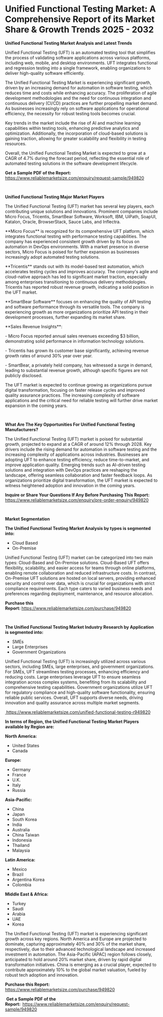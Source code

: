 <p><h1>Unified Functional Testing Market: A Comprehensive Report of its Market Share & Growth Trends 2025 - 2032</h1></p><p><strong>Unified Functional Testing Market Analysis and Latest Trends</strong></p>
<p><p>Unified Functional Testing (UFT) is an automated testing tool that simplifies the process of validating software applications across various platforms, including web, mobile, and desktop environments. UFT integrates functional and regression testing into a single framework, enabling organizations to deliver high-quality software efficiently. </p><p>The Unified Functional Testing Market is experiencing significant growth, driven by an increasing demand for automation in software testing, which reduces time and costs while enhancing accuracy. The proliferation of agile development methodologies and the need for continuous integration and continuous delivery (CI/CD) practices are further propelling market demand. As businesses increasingly rely on software applications for operational efficiency, the necessity for robust testing tools becomes crucial.</p><p>Key trends in the market include the rise of AI and machine learning capabilities within testing tools, enhancing predictive analytics and optimization. Additionally, the incorporation of cloud-based solutions is gaining traction, allowing for greater scalability and flexibility in testing resources.</p><p>Overall, the Unified Functional Testing Market is expected to grow at a CAGR of 4.7% during the forecast period, reflecting the essential role of automated testing solutions in the software development lifecycle.</p></p>
<p><strong>Get a Sample PDF of the Report:&nbsp;</strong> <a href="https://www.reliablemarketsize.com/enquiry/request-sample/949820?utm_campaign=3193&utm_medium=2&utm_source=Github&utm_content=ia&utm_term=16042025&utm_id=unified-functional-testing">https://www.reliablemarketsize.com/enquiry/request-sample/949820</a></p>
<p>&nbsp;</p>
<p><strong>Unified Functional Testing Major Market Players</strong></p>
<p><p>The Unified Functional Testing (UFT) market has several key players, each contributing unique solutions and innovations. Prominent companies include Micro Focus, Tricentis, SmartBear Software, Worksoft, IBM, UiPath, SoapUI, Katalon, Oracle, BrowserStack, Sauce Labs, and Inflectra.</p><p>**Micro Focus** is recognized for its comprehensive UFT platform, which integrates functional testing with performance testing capabilities. The company has experienced consistent growth driven by its focus on automation in DevOps environments. With a market presence in diverse sectors, Micro Focus is poised for further expansion as businesses increasingly adopt automated testing solutions.</p><p>**Tricentis** stands out with its model-based test automation, which accelerates testing cycles and improves accuracy. The company's agile and cloud-native approach has led to significant market traction, especially among enterprises transitioning to continuous delivery methodologies. Tricentis has reported robust revenue growth, indicating a solid position in the UFT market.</p><p>**SmartBear Software** focuses on enhancing the quality of API testing and software performance through its versatile tools. The company is experiencing growth as more organizations prioritize API testing in their development processes, further expanding its market share.</p><p>**Sales Revenue Insights**:  </p><p>- Micro Focus reported annual sales revenues exceeding $3 billion, demonstrating solid performance in information technology solutions.</p><p>- Tricentis has grown its customer base significantly, achieving revenue growth rates of around 30% year over year.</p><p>- SmartBear, a privately held company, has witnessed a surge in demand, leading to substantial revenue growth, although specific figures are not publicly disclosed.</p><p>The UFT market is expected to continue growing as organizations pursue digital transformation, focusing on faster release cycles and improved quality assurance practices. The increasing complexity of software applications and the critical need for reliable testing will further drive market expansion in the coming years.</p></p>
<p>&nbsp;</p>
<p><strong>What Are The Key Opportunities For Unified Functional Testing Manufacturers?</strong></p>
<p><p>The Unified Functional Testing (UFT) market is poised for substantial growth, projected to expand at a CAGR of around 12% through 2028. Key drivers include the rising demand for automation in software testing and the increasing complexity of applications across industries. Businesses are adopting UFT to enhance testing efficiency, reduce time-to-market, and improve application quality. Emerging trends such as AI-driven testing solutions and integration with DevOps practices are reshaping the landscape, offering seamless collaboration and faster feedback loops. As organizations prioritize digital transformation, the UFT market is expected to witness heightened adoption and innovation in the coming years.</p></p>
<p><strong>Inquire or Share Your Questions If Any Before Purchasing This Report:</strong> <a href="https://www.reliablemarketsize.com/enquiry/pre-order-enquiry/949820?utm_campaign=3193&utm_medium=2&utm_source=Github&utm_content=ia&utm_term=16042025&utm_id=unified-functional-testing">https://www.reliablemarketsize.com/enquiry/pre-order-enquiry/949820</a></p>
<p>&nbsp;</p>
<p><strong>Market Segmentation</strong></p>
<p><strong>The Unified Functional Testing Market Analysis by types is segmented into:</strong></p>
<p><ul><li>Cloud Based</li><li>On-Premise</li></ul></p>
<p><p>Unified Functional Testing (UFT) market can be categorized into two main types: Cloud-Based and On-Premise solutions. Cloud-Based UFT offers flexibility, scalability, and easier access for teams through online platforms, enabling remote collaboration and reduced infrastructure costs. In contrast, On-Premise UFT solutions are hosted on local servers, providing enhanced security and control over data, which is crucial for organizations with strict compliance requirements. Each type caters to varied business needs and preferences regarding deployment, maintenance, and resource allocation.</p></p>
<p><strong>Purchase this Report:&nbsp;</strong><a href="https://www.reliablemarketsize.com/purchase/949820?utm_campaign=3193&utm_medium=2&utm_source=Github&utm_content=ia&utm_term=16042025&utm_id=unified-functional-testing">https://www.reliablemarketsize.com/purchase/949820</a></p>
<p>&nbsp;</p>
<p><strong>The Unified Functional Testing Market Industry Research by Application is segmented into:</strong></p>
<p><ul><li>SMEs</li><li>Large Enterprises</li><li>Government Organizations</li></ul></p>
<p><p>Unified Functional Testing (UFT) is increasingly utilized across various sectors, including SMEs, large enterprises, and government organizations. For SMEs, UFT streamlines testing processes, enhancing efficiency and reducing costs. Large enterprises leverage UFT to ensure seamless integration across complex systems, benefiting from its scalability and comprehensive testing capabilities. Government organizations utilize UFT for regulatory compliance and high-quality software functionality, ensuring reliable public services. Overall, UFT supports diverse needs, driving innovation and quality assurance across multiple market segments.</p></p>
<p><a href="https://www.reliablemarketsize.com/unified-functional-testing-r949820?utm_campaign=3193&utm_medium=2&utm_source=Github&utm_content=ia&utm_term=16042025&utm_id=unified-functional-testing">&nbsp;https://www.reliablemarketsize.com/unified-functional-testing-r949820</a></p>
<p><strong>In terms of Region, the Unified Functional Testing Market Players available by Region are:</strong></p>
<p>
    <p> <strong> North America: </strong>
        <ul>
            <li>United States</li>
            <li>Canada</li>
        </ul>
        </p> 
    <p> <strong> Europe: </strong>
        <ul>
            <li>Germany</li>
            <li>France</li>
            <li>U.K.</li>
            <li>Italy</li>
            <li>Russia</li>
        </ul>
        </p> 
    <p> <strong> Asia-Pacific: </strong>
        <ul>
            <li>China</li>
            <li>Japan</li>
            <li>South Korea</li>
            <li>India</li>
            <li>Australia</li>
            <li>China Taiwan</li>
            <li>Indonesia</li>
            <li>Thailand</li>
            <li>Malaysia</li>
        </ul>
        </p> 
    <p> <strong> Latin America: </strong>
        <ul>
            <li>Mexico</li>
            <li>Brazil</li>
            <li>Argentina Korea</li>
            <li>Colombia</li>
        </ul>
        </p> 
    <p> <strong> Middle East & Africa: </strong>
        <ul>
            <li>Turkey</li>
            <li>Saudi</li>
            <li>Arabia</li>
            <li>UAE</li>
            <li>Korea</li>
        </ul>
    </p>
    </p>
<p><p>The Unified Functional Testing (UFT) market is experiencing significant growth across key regions. North America and Europe are projected to dominate, capturing approximately 40% and 30% of the market share, respectively, due to their advanced technological landscape and increased investment in automation. The Asia-Pacific (APAC) region follows closely, anticipated to hold around 20% market share, driven by rapid digital transformation initiatives. China is emerging as a crucial player, expected to contribute approximately 10% to the global market valuation, fueled by robust tech adoption and innovation.</p></p>
<p><strong>Purchase this Report: </strong><a href="https://www.reliablemarketsize.com/purchase/949820?utm_campaign=3193&utm_medium=2&utm_source=Github&utm_content=ia&utm_term=16042025&utm_id=unified-functional-testing">https://www.reliablemarketsize.com/purchase/949820</a></p>
<p>&nbsp;<strong>Get a Sample PDF of the Report:&nbsp;&nbsp;</strong><a href="https://www.reliablemarketsize.com/enquiry/request-sample/949820?utm_campaign=3193&utm_medium=2&utm_source=Github&utm_content=ia&utm_term=16042025&utm_id=unified-functional-testing">https://www.reliablemarketsize.com/enquiry/request-sample/949820</a></p>
<p><strong></strong></p>
<p><p></p><p></p><p></p></p>
